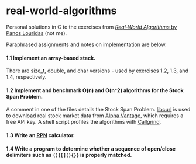 # real-world-algorithms
Personal solutions in C to the exercises from [*Real-World Algorithms* by Panos Louridas](https://louridas.github.io/rwa/) (not me).

Paraphrased assignments and notes on implementation are below.

#### 1.1 Implement an array-based stack.
There are size_t, double, and char versions - used by exercises 1.2, 1.3, and 1.4, respectively.

#### 1.2 Implement and benchmark O(n) and O(n^2) algorithms for the Stock Span Problem.
A comment in one of the files details the Stock Span Problem. [libcurl](https://curl.haxx.se/libcurl/) is used to download real stock market data from [Alpha Vantage](https://www.alphavantage.co/), which requires a free API key. A shell script profiles the algorithms with [Callgrind](http://valgrind.org/docs/manual/cl-manual.html/).

#### 1.3 Write an [RPN](https://en.wikipedia.org/wiki/Reverse_Polish_notation) calculator.

#### 1.4 Write a program to determine whether a sequence of open/close delimiters such as `(){[](){}}` is properly matched.
